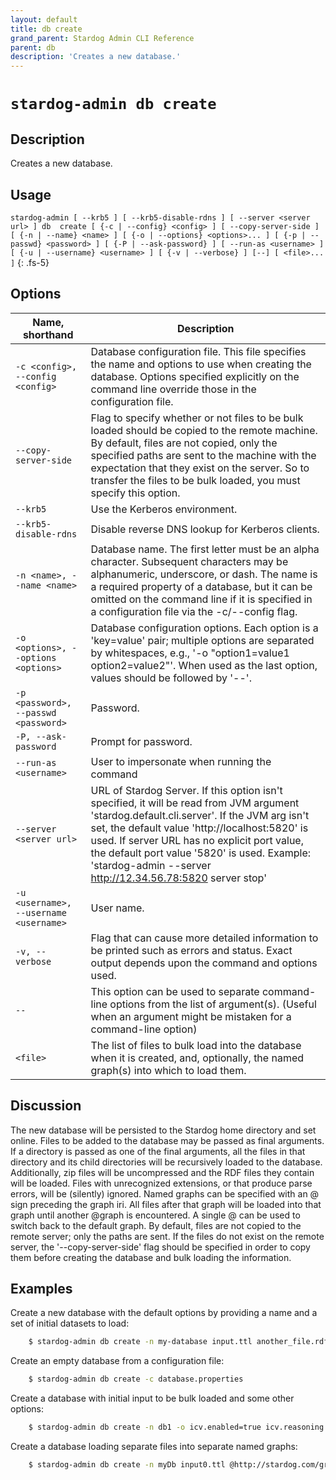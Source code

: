 ```yaml
---
layout: default
title: db create
grand_parent: Stardog Admin CLI Reference
parent: db
description: 'Creates a new database.'
---
```


#  `stardog-admin db create` 
## Description
Creates a new database.<br>
## Usage
`stardog-admin [ --krb5 ] [ --krb5-disable-rdns ] [ --server <server url> ] db  create [ {-c | --config} <config> ] [ --copy-server-side ] [ {-n | --name} <name> ] [ {-o | --options} <options>... ] [ {-p | --passwd} <password> ] [ {-P | --ask-password} ] [ --run-as <username> ] [ {-u | --username} <username> ] [ {-v | --verbose} ] [--] [ <file>... ]`
{: .fs-5}
## Options

Name, shorthand | Description 
---|---
`-c <config>, --config <config>` | Database configuration file. This file specifies the name and options to use when creating the database. Options specified explicitly on the command line override those in the configuration file.
`--copy-server-side` | Flag to specify whether or not files to be bulk loaded should be copied to the remote machine. By default, files are not copied, only the specified paths are sent to the machine with the expectation that they exist on the server.  So to transfer the files to be bulk loaded, you must specify this option.
`--krb5` | Use the Kerberos environment.
`--krb5-disable-rdns` | Disable reverse DNS lookup for Kerberos clients.
`-n <name>, --name <name>` | Database name. The first letter must be an alpha character. Subsequent characters may be alphanumeric, underscore, or dash. The name is a required property of a database, but it can be omitted on the command line if it is specified in a configuration file via the -c/--config flag.
`-o <options>, --options <options>` | Database configuration options. Each option is a 'key=value' pair; multiple options are separated by whitespaces, e.g., '-o "option1=value1 option2=value2"'. When used as the last option, values should be followed by '--'.
`-p <password>, --passwd <password>` | Password.
`-P, --ask-password` | Prompt for password.
`--run-as <username>` | User to impersonate when running the command
`--server <server url>` | URL of Stardog Server. If this option isn't specified, it will be read from JVM argument 'stardog.default.cli.server'. If the JVM arg isn't set, the default value 'http://localhost:5820' is used. If server URL has no explicit port value, the default port value '5820' is used.  Example: 'stardog-admin --server http://12.34.56.78:5820 server stop' 
`-u <username>, --username <username>` | User name.
`-v, --verbose` | Flag that can cause more detailed information to be printed such as errors and status. Exact output depends upon the command and options used.
`--` | This option can be used to separate command-line options from the list of argument(s). (Useful when an argument might be mistaken for a command-line option)
`<file>` | The list of files to bulk load into the database when it is created, and, optionally, the named graph(s) into which to load them.

## Discussion
The new database will be persisted to the Stardog home directory and set online. Files to be added to the database may be passed as final arguments. If a directory is passed as one of the final arguments, all the files in that directory and its child directories will be recursively loaded to the database. Additionally, zip files will be uncompressed and the RDF files they contain will be loaded. Files with unrecognized extensions, or that produce parse errors, will be (silently) ignored. Named graphs can be specified with an @ sign preceding the graph iri. All files after that graph will be loaded into that graph until another @graph is encountered. A single @ can be used to switch back to the default graph. By default, files are not copied to the remote server; only the paths are sent.  If the files do not exist on the remote server, the '--copy-server-side' flag should be specified in order to copy them before creating the database and bulk loading the information.

## Examples
Create a new database with the default options by providing a name and a set of initial datasets to load:
```bash
    $ stardog-admin db create -n my-database input.ttl another_file.rdf moredata.rdf.gz
```
Create an empty database from a configuration file:
```bash
    $ stardog-admin db create -c database.properties
```
Create a database with initial input to be bulk loaded and some other options:
```bash
    $ stardog-admin db create -n db1 -o icv.enabled=true icv.reasoning.enabled=true -- input.ttl
```
Create a database loading separate files into separate named graphs:
```bash
    $ stardog-admin db create -n myDb input0.ttl @http://stardog.com/graph/1 input1.ttl input2.ttl @urn:stardog:graph:2 input3.ttl @ input4.ttl
```

